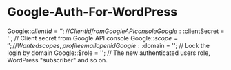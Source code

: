Google-Auth-For-WordPress
=========================

Google::$clientId     = ''; // Client id from Google API console
Google::$clientSecret = ''; // Client secret from Google API console
Google::$scope        = ''; // Wanted scopes, profile email openid
Google::$domain       = ''; // Lock the login by domain
Google::$role         = ''; // The new authenticated users role, WordPress "subscriber" and so on.
